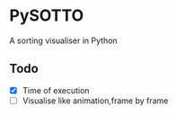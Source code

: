 # PySOTTO

A sorting visualiser in Python

## Todo

- [x] Time of execution
- [ ] Visualise like animation,frame by frame

